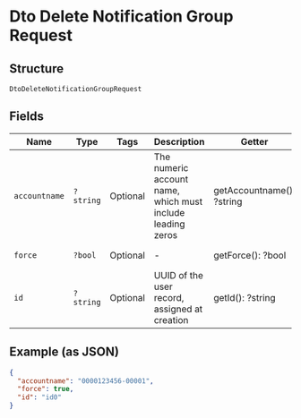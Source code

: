 
# Dto Delete Notification Group Request

## Structure

`DtoDeleteNotificationGroupRequest`

## Fields

| Name | Type | Tags | Description | Getter | Setter |
|  --- | --- | --- | --- | --- | --- |
| `accountname` | `?string` | Optional | The numeric account name, which must include leading zeros | getAccountname(): ?string | setAccountname(?string accountname): void |
| `force` | `?bool` | Optional | - | getForce(): ?bool | setForce(?bool force): void |
| `id` | `?string` | Optional | UUID of the user record, assigned at creation | getId(): ?string | setId(?string id): void |

## Example (as JSON)

```json
{
  "accountname": "0000123456-00001",
  "force": true,
  "id": "id0"
}
```

